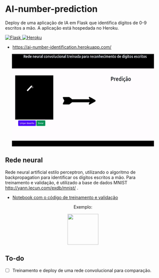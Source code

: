 # AI-number-prediction

Deploy de uma aplicação de IA em Flask que identifica dígitos de 0-9 escritos a mão. A aplicação está hospedada no Heroku.

<div>
  <a href = 'https://flask.palletsprojects.com/en/1.1.x/'> 
    <img alt="Flask" src="https://img.shields.io/badge/flask%20-%23000.svg?&style=for-the-badge&logo=flask&logoColor=white"/>
  </a>
  <a href = 'https://heroku.com/'> 
    <img alt="Heroku" src="https://img.shields.io/badge/heroku%20-%23430098.svg?&style=for-the-badge&logo=heroku&logoColor=white"/>
  </a>
<div>

- https://ai-number-identification.herokuapp.com/

<p align="center">
  <a href = 'https://ai-number-identification.herokuapp.com/'>
  <img width="460" height="300" src="https://github.com/gomeslucasm/AI-number-prediction/blob/master/site.gif">
  </a>
</p>


## Rede neural

Rede neural artificial estilo perceptron, utilizando o algoritmo de backpropagation para identificar
os dígitos escritos a mão. Para treinamento e validação, é utilizado a base de dados MNIST <a> http://yann.lecun.com/exdb/mnist/ </a>.

- <a href = "https://github.com/gomeslucasm/Deep-Learning/blob/master/Exerc_Backprop_MNIST_Lucas_Gomes.ipynb" >Notebook com o código de treinamento e validação </a>


<p align="center">
  Exemplo:
</p>

<p align="center">
  <img width="100" height="100" src="https://user-images.githubusercontent.com/44169749/96166004-c7641980-0ef3-11eb-93ec-8cfa12578646.PNG">
</p>

## To-do

- [ ] Treinamento e deploy de uma rede convolucional para comparação.
